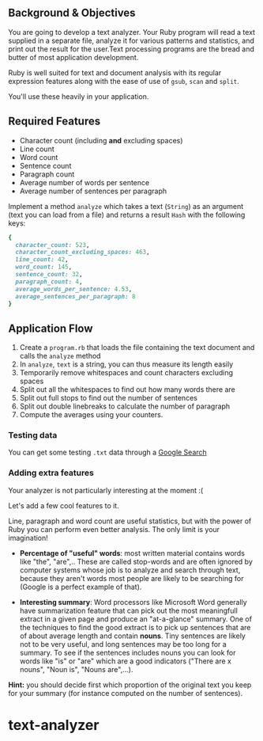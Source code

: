 ## Background & Objectives

You are going to develop a text analyzer. Your Ruby program will read a text supplied in a separate file, analyze it for various patterns and statistics, and print out the result for the user.Text processing programs are the bread and butter of most application development.

Ruby is well suited for text and document analysis with its regular expression features along with the ease of use of `gsub`, `scan` and `split`.

You'll use these heavily in your application.

## Required Features

* Character count (including **and** excluding spaces)
* Line count
* Word count
* Sentence count
* Paragraph count
* Average number of words per sentence
* Average number of sentences per paragraph

Implement a method `analyze` which takes a text (`String`) as an argument (text you can load from a file) and returns a result `Hash` with the following keys:

```ruby
{
  character_count: 523,
  character_count_excluding_spaces: 463,
  line_count: 42,
  word_count: 145,
  sentence_count: 32,
  paragraph_count: 4,
  average_words_per_sentence: 4.53,
  average_sentences_per_paragraph: 8
}
```

## Application Flow

1. Create a `program.rb` that loads the file containing the text document and calls the `analyze` method
1. In `analyze`, `text` is a string, you can thus measure its length easily
1. Temporarily remove whitespaces and count characters excluding spaces
1. Split out all the whitespaces to find out how many words there are
1. Split out full stops to find out the number of sentences
1. Split out double linebreaks to calculate the number of paragraph
1. Compute the averages using your counters.

### Testing data

You can get some testing `.txt` data through a [Google Search](https://www.google.com/search?q=The+Philosopher's+Stone.txt)

### Adding extra features

Your analyzer is not particularly interesting at the moment :(

Let's add a few cool features to it.

Line, paragraph and word count are useful statistics, but with the power of Ruby you can perform even better analysis. The only limit is your imagination!

* **Percentage of "useful" words**: most written material contains words like "the", "are",.. These are called stop-words and are often ignored by computer systems whose job is to analyze and search through text, because they aren't words most people are likely to be searching for (Google is a perfect example of that).

* **Interesting summary**: Word processors like Microsoft Word generally have summarization feature that can pick out the most meaningfull extract in a given page and produce an "at-a-glance" summary. One of the techniques to find the good extract is to pick up sentences that are of about average length and contain **nouns**. Tiny sentences are likely not to be very useful, and long sentences may be too long for a summary. To see if the sentences includes nouns you can look for words like "is" or "are" which are a good indicators ("There are x nouns", "Noun is", "Nouns are",...).

**Hint:** you should decide first which proportion of the original text you keep for your summary (for instance computed on the number of sentences).
# text-analyzer
